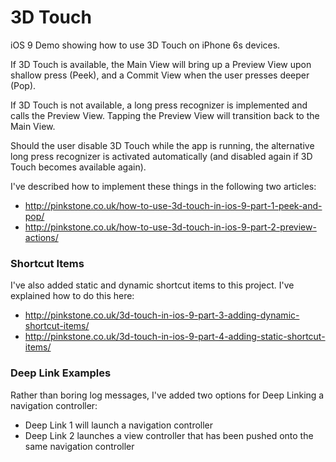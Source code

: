 # 3D Touch
iOS 9 Demo showing how to use 3D Touch on iPhone 6s devices.

If 3D Touch is available, the Main View will bring up a Preview View upon shallow press (Peek), and a Commit View when the user presses deeper (Pop).

If 3D Touch is not available, a long press recognizer is implemented and calls the Preview View. Tapping the Preview View will transition back to the Main View. 

Should the user disable 3D Touch while the app is running, the alternative long press recognizer is activated automatically (and disabled again if 3D Touch becomes available again).

I've described how to implement these things in the following two articles: 
 - http://pinkstone.co.uk/how-to-use-3d-touch-in-ios-9-part-1-peek-and-pop/
 - http://pinkstone.co.uk/how-to-use-3d-touch-in-ios-9-part-2-preview-actions/

### Shortcut Items
I've also added static and dynamic shortcut items to this project. I've explained how to do this here: 
 - http://pinkstone.co.uk/3d-touch-in-ios-9-part-3-adding-dynamic-shortcut-items/
 - http://pinkstone.co.uk/3d-touch-in-ios-9-part-4-adding-static-shortcut-items/

### Deep Link Examples
Rather than boring log messages, I've added two options for Deep Linking a navigation controller:
 - Deep Link 1 will launch a navigation controller
 - Deep Link 2 launches a view controller that has been pushed onto the same navigation controller